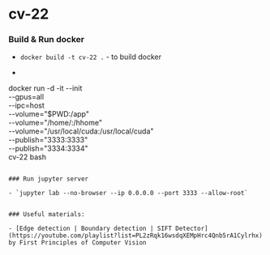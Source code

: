 # cv-22

### Build & Run docker

- `docker build -t cv-22 .` - to build docker
- ```
docker run -d -it --init \
--gpus=all \
--ipc=host \
--volume="$PWD:/app" \
--volume="/home/:/hhome" \
--volume="/usr/local/cuda:/usr/local/cuda" \
--publish="3333:3333" \
--publish="3334:3334" \
cv-22 bash
```

### Run jupyter server

- `jupyter lab --no-browser --ip 0.0.0.0 --port 3333 --allow-root`


### Useful materials:

- [Edge detection | Boundary detection | SIFT Detector](https://youtube.com/playlist?list=PL2zRqk16wsdqXEMpHrc4Qnb5rA1Cylrhx) by First Principles of Computer Vision
